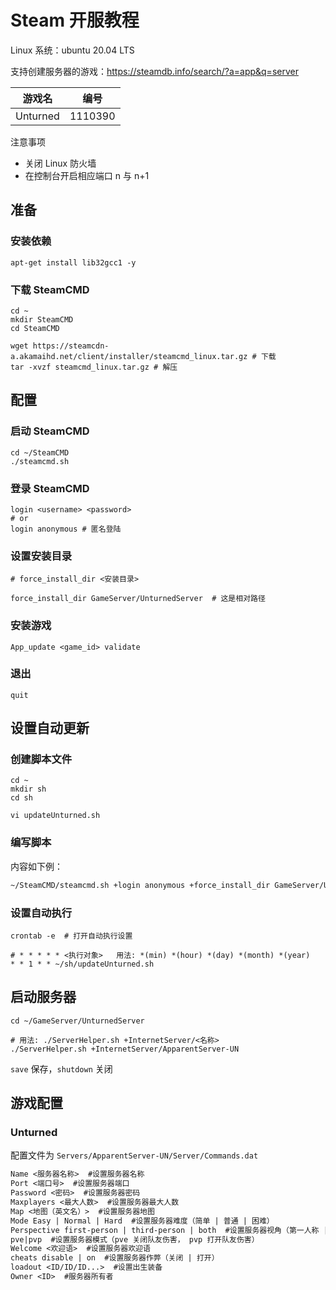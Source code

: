 # Steam 开服教程

Linux 系统：ubuntu 20.04 LTS

支持创建服务器的游戏：https://steamdb.info/search/?a=app&q=server

| 游戏名   | 编号    |
| -------- | ------- |
| Unturned | 1110390 |

注意事项

- 关闭 Linux 防火墙
- 在控制台开启相应端口 n 与 n+1

## 准备

### 安装依赖

```shell
apt-get install lib32gcc1 -y
```

### 下载 SteamCMD

```shell
cd ~
mkdir SteamCMD
cd SteamCMD

wget https://steamcdn-a.akamaihd.net/client/installer/steamcmd_linux.tar.gz # 下载
tar -xvzf steamcmd_linux.tar.gz # 解压 
```

## 配置

### 启动 SteamCMD

```shell
cd ~/SteamCMD
./steamcmd.sh
```

### 登录 SteamCMD

```shell
login <username> <password> 
# or
login anonymous # 匿名登陆
```

### 设置安装目录

```shell
# force_install_dir <安装目录> 

force_install_dir GameServer/UnturnedServer  # 这是相对路径
```

### 安装游戏

```shell
App_update <game_id> validate
```

### 退出

```shell
quit
```

## 设置自动更新

### 创建脚本文件

```shell
cd ~
mkdir sh
cd sh
```

```shell
vi updateUnturned.sh
```

### 编写脚本

内容如下例：

```sh
~/SteamCMD/steamcmd.sh +login anonymous +force_install_dir GameServer/UnturnedServer +App_update 1110390 validate +quit
```

### 设置自动执行

```shell
crontab -e  # 打开自动执行设置

# * * * * * <执行对象>   用法: *(min) *(hour) *(day) *(month) *(year) 
* * 1 * * ~/sh/updateUnturned.sh
```

## 启动服务器

```shell
cd ~/GameServer/UnturnedServer 

# 用法: ./ServerHelper.sh +InternetServer/<名称> 
./ServerHelper.sh +InternetServer/ApparentServer-UN
```

`save` 保存，`shutdown` 关闭

## 游戏配置

### Unturned

配置文件为 `Servers/ApparentServer-UN/Server/Commands.dat`

```txt
Name <服务器名称>  #设置服务器名称
Port <端口号>  #设置服务器端口
Password <密码>  #设置服务器密码
Maxplayers <最大人数>  #设置服务器最大人数  
Map <地图（英文名）>  #设置服务器地图
Mode Easy | Normal | Hard  #设置服务器难度（简单 | 普通 | 困难）
Perspective first-person | third-person | both  #设置服务器视角（第一人称 | 第三人称 | 全部）
pve|pvp  #设置服务器模式（pve 关闭队友伤害， pvp 打开队友伤害）
Welcome <欢迎语>  #设置服务器欢迎语
cheats disable | on  #设置服务器作弊（关闭 | 打开）
loadout <ID/ID/ID...>  #设置出生装备
Owner <ID>  #服务器所有者
```

